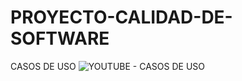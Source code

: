 # PROYECTO-CALIDAD-DE-SOFTWARE
CASOS DE USO
![YOUTUBE - CASOS DE USO](https://user-images.githubusercontent.com/83052772/137075794-f695993c-965f-490f-8f9a-68f719037ae1.jpeg)
